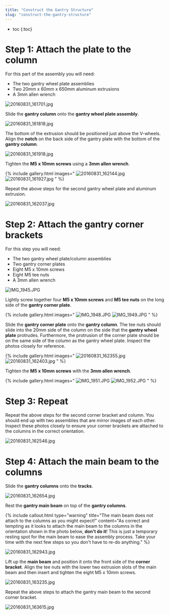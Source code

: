 ```yaml
---
title: "Construct the Gantry Structure"
slug: "construct-the-gantry-structure"
---
```


* toc
{:toc}

# Step 1: Attach the plate to the column
For this part of the assembly you will need:
* The two gantry wheel plate assemblies
* Two 20mm x 60mm x 650mm aluminum extrusions
* A 3mm allen wrench

![20160831_161701.jpg](_images/20160831_161701.jpg)

Slide the **gantry column** onto the **gantry wheel plate assembly**.

![20160831_161818.jpg](_images/20160831_161818.jpg)

The bottom of the extrusion should be positioned just above the V-wheels. Align the **notch** on the back side of the gantry plate with the bottom of the **gantry column**.

![20160831_161918.jpg](_images/20160831_161918.jpg)

Tighten the **M5 x 10mm screws** using a **3mm allen wrench**.

{% include gallery.html images="
![20160831_162144.jpg](_images/20160831_162144.jpg)
![20160831_161927.jpg](_images/20160831_161927.jpg)
" %}

Repeat the above steps for the second gantry wheel plate and aluminum extrusion.

![20160831_162037.jpg](_images/20160831_162037.jpg)

# Step 2: Attach the gantry corner brackets

For this step you will need:
* The two gantry wheel plate/column assemblies
* Two gantry corner plates
* Eight M5 x 10mm screws
* Eight M5 tee nuts
* A 3mm allen wrench

![IMG_1945.JPG](_images/IMG_1945.JPG)

Lightly screw together four **M5 x 10mm screws** and **M5 tee nuts** on the long side of the **gantry corner plate**.

{% include gallery.html images="
![IMG_1948.JPG](_images/IMG_1948.JPG)
![IMG_1949.JPG](_images/IMG_1949.JPG)
" %}

Slide the **gantry corner plate** onto the **gantry column**. The tee nuts should slide into the 20mm side of the column on the side that the **gantry wheel plate** protrudes. Furthermore, the protrusion of the corner plate should be on the same side of the column as the gantry wheel plate. Inspect the photos closely for reference.

{% include gallery.html images="
![20160831_162355.jpg](_images/20160831_162355.jpg)
![20160831_162403.jpg](_images/20160831_162403.jpg)
" %}

Tighten the **M5 x 10mm screws** with the **3mm allen wrench**.

{% include gallery.html images="
![IMG_1951.JPG](_images/IMG_1951.JPG)
![IMG_1952.JPG](_images/IMG_1952.JPG)
" %}

# Step 3: Repeat
Repeat the above steps for the second corner bracket and column. You should end up with two assemblies that are mirror images of each other. Inspect these photos closely to ensure your corner brackets are attached to the columns in the correct orientation.

![20160831_162546.jpg](_images/20160831_162546.jpg)

# Step 4: Attach the main beam to the columns

Slide the **gantry columns** onto the **tracks**.

![20160831_162654.jpg](_images/20160831_162654.jpg)

Rest the **gantry main beam** on top of the **gantry columns**.

{%
include callout.html
type="warning"
title="The main beam does not attach to the columns as you might expect!"
content="As correct and tempting as it looks to attach the main beam to the columns in the orientation shown in the photo below, **don't do it**! This is just a temporary resting spot for the main beam to ease the assembly process. Take your time with the next few steps so you don't have to re-do anything."
%}



![20160831_162943.jpg](_images/20160831_162943.jpg)

Lift up the **main beam** and position it onto the front side of the **corner bracket**. Align the tee nuts with the lower two extrusion slots of the main beam and then insert and tighten the eight M5 x 10mm screws.

![20160831_163235.jpg](_images/20160831_163235.jpg)

Repeat the above steps to attach the gantry main beam to the second corner bracket.

![20160831_163615.jpg](_images/20160831_163615.jpg)

